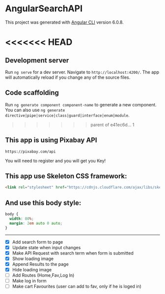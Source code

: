 # AngularSearchAPI

This project was generated with [Angular CLI](https://github.com/angular/angular-cli) version 6.0.8.

<<<<<<< HEAD
=======
## Development server

Run `ng serve` for a dev server. Navigate to `http://localhost:4200/`. The app will automatically reload if you change any of the source files.

## Code scaffolding

Run `ng generate component component-name` to generate a new component. You can also use `ng generate directive|pipe|service|class|guard|interface|enum|module`.
>>>>>>> parent of e41ec6d... 1

## This app is using Pixabay API

`https://pixabay.com/api`

You will need to register and you will get you Key!

## This app use Skeleton CSS framework: 

```html
<link rel="stylesheet" href="https://cdnjs.cloudflare.com/ajax/libs/skeleton/2.0.4/skeleton.min.css">
```

## And use this body style:

```css
body {
  width: 80%;
  margin: 2em auto 0 auto;
}
```
---

* [x] Add search form to page
* [x] Update state when input changes
* [x] Make API Request with search term when form is submitted
* [x] Show loading image
* [x] Append Results to the page
* [x] Hide loading image
* [ ] Add Routes (Home,Fav,Log In)
* [ ] Make log in form
* [ ] Make cart Favourites (user can add to fav, only if he is loged in)

